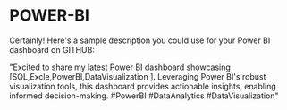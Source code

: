 # POWER-BI 
Certainly! Here's a sample description you could use for your Power BI dashboard on GITHUB:

"Excited to share my latest Power BI dashboard showcasing [SQL,Excle,PowerBI,DataVisualization ]. Leveraging Power BI's robust visualization tools, this dashboard provides actionable insights, enabling informed decision-making. #PowerBI #DataAnalytics #DataVisualization"
